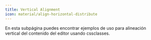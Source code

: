 ```yaml
---
title: Vertical Alignment
icon: material/align-horizontal-distribute
---
```


En esta subpágina puedes encontrar ejemplos de uso para alineación vertical del contenido del editor usando cssclasses.